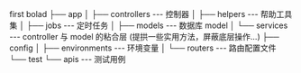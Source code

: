first bolad
├── app
│   ├── controllers         ---  控制器
│   ├── helpers             ---  帮助工具集
│   ├── jobs                ---  定时任务
│   ├── models              ---  数据库 model
│   └── services            ---  controller 与 model 的粘合层 (提拱一些实用方法，屏蔽底层操作...)
├── config
│   ├── environments        ---  环境变量
│   └── routers             ---  路由配置文件
└── test
    └── apis                ---  测试用例